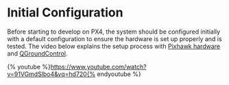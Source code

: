 # Initial Configuration

Before starting to develop on PX4, the system should be configured initially with a default configuration to ensure the hardware is set up properly and is tested. The video below explains the setup process with [Pixhawk hardware](hardware-pixhawk.md) and [QGroundControl](qgroundcontrol-intro.md).

{% youtube %}https://www.youtube.com/watch?v=91VGmdSlbo4&vq=hd720{% endyoutube %}
